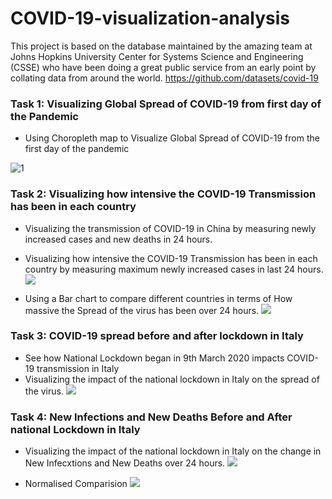 
# COVID-19-visualization-analysis
 
This project is based on the database maintained by the amazing team at Johns Hopkins University Center for Systems Science and Engineering (CSSE) who have been doing a great public service from an early point by collating data from around the world.
https://github.com/datasets/covid-19



### Task 1: Visualizing Global Spread of COVID-19 from first day of the Pandemic

* Using Choropleth map to Visualize Global Spread of COVID-19 from the first day of the pandemic

![1](https://github.com/tsheng0315/COVID-19-visualization-analysis/blob/main/graph/Global%20Spread%20of%20COVID-19.png)

### Task 2: Visualizing how intensive the COVID-19 Transmission has been in each country

* Visualizing the transmission of COVID-19 in China by measuring newly increased cases and new deaths in 24 hours.
* Visualizing how intensive the COVID-19 Transmission has been in each country by measuring maximum newly increased cases in last 24 hours.
![](https://github.com/tsheng0315/COVID-19-visualization-analysis/blob/main/graph/New%20Confirmed%20cases%20of%20COVID-19.png)

* Using a Bar chart to compare different countries in terms of How massive the Spread of the virus has been over 24 hours.
![](https://github.com/tsheng0315/COVID-19-visualization-analysis/blob/main/graph/Global%20Maximum%20New%20Infections.png)

### Task 3: COVID-19 spread before and after lockdown in Italy

* See how National Lockdown began in 9th March 2020 impacts COVID-19 transmission in Italy
* Visualizing the impact of the national lockdown in Italy on the spread of the virus.
![](https://github.com/tsheng0315/COVID-19-visualization-analysis/blob/main/graph/New%20Infections%20before%20and%20after%20Lockdown.png)

### Task 4: New Infections and New Deaths Before and After national Lockdown in Italy

* Visualizing the impact of the national lockdown in Italy on the change in New Infecxtions and New Deaths over 24 hours.
![](https://github.com/tsheng0315/COVID-19-visualization-analysis/blob/main/graph/Lockdown%20impacts%20of%20COVID-19.png)

* Normalised Comparision
![](https://github.com/tsheng0315/COVID-19-visualization-analysis/blob/main/graph/Locdown%20Impoacts%20of%20COVID-19.png)

